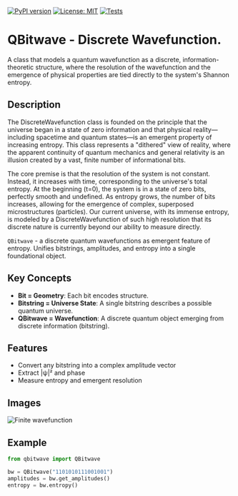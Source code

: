 
[![PyPI version](https://badge.fury.io/py/qbitwave.svg)](https://badge.fury.io/py/qbitwave)
[![License: MIT](https://img.shields.io/badge/License-MIT-blue.svg)](LICENSE)
[![Tests](https://github.com/juhakm/qbitwave/actions/workflows/test.yml/badge.svg)](https://github.com/juhakm/qbitwave/actions)


# QBitwave - Discrete Wavefunction.

A class that models a quantum wavefunction as a discrete, information-theoretic structure, where the resolution of the wavefunction and the emergence of physical properties are tied directly to the system's Shannon entropy.

## Description

The DiscreteWavefunction class is founded on the principle that the universe began in a state of zero information and that physical reality—including spacetime and quantum states—is an emergent property of increasing entropy. This class represents a "dithered" view of reality, where the apparent continuity of quantum mechanics and general relativity is an illusion created by a vast, finite number of informational bits.

The core premise is that the resolution of the system is not constant. Instead, it increases with time, corresponding to the universe's total entropy. At the beginning (t=0), the system is in a state of zero bits, perfectly smooth and undefined. As entropy grows, the number of bits increases, allowing for the emergence of complex, superposed microstructures (particles). Our current universe, with its immense entropy, is modeled by a DiscreteWavefunction of such high resolution that its discrete nature is currently beyond our ability to measure directly.

`QBitwave` - a discrete quantum wavefunctions as emergent feature of entropy. Unifies bitstrings, amplitudes, and entropy into a single foundational object.

## Key Concepts

- **Bit = Geometry**: Each bit encodes structure.
- **Bitstring = Universe State**: A single bitstring describes a possible quantum universe.
- **QBitwave = Wavefunction**: A discrete quantum object emerging from discrete information (bitstring).

## Features

- Convert any bitstring into a complex amplitude vector
- Extract |ψ|² and phase 
- Measure entropy and emergent resolution

## Images
![Finite wavefunction](https://github.com/juhakm/qbitwave/blob/main/images/qbitwave.png "Finite wavefunction")


## Example

```python
from qbitwave import QBitwave

bw = QBitwave("1101010111001001")
amplitudes = bw.get_amplitudes()
entropy = bw.entropy()
```


